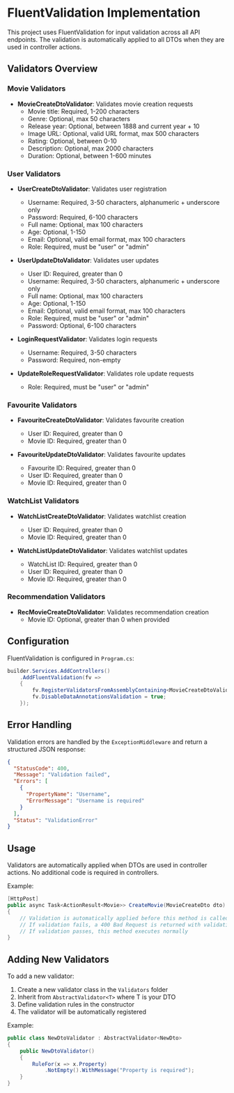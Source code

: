 # FluentValidation Implementation

This project uses FluentValidation for input validation across all API endpoints. The validation is automatically applied to all DTOs when they are used in controller actions.

## Validators Overview

### Movie Validators
- **MovieCreateDtoValidator**: Validates movie creation requests
  - Movie title: Required, 1-200 characters
  - Genre: Optional, max 50 characters
  - Release year: Optional, between 1888 and current year + 10
  - Image URL: Optional, valid URL format, max 500 characters
  - Rating: Optional, between 0-10
  - Description: Optional, max 2000 characters
  - Duration: Optional, between 1-600 minutes

### User Validators
- **UserCreateDtoValidator**: Validates user registration
  - Username: Required, 3-50 characters, alphanumeric + underscore only
  - Password: Required, 6-100 characters
  - Full name: Optional, max 100 characters
  - Age: Optional, 1-150
  - Email: Optional, valid email format, max 100 characters
  - Role: Required, must be "user" or "admin"

- **UserUpdateDtoValidator**: Validates user updates
  - User ID: Required, greater than 0
  - Username: Required, 3-50 characters, alphanumeric + underscore only
  - Full name: Optional, max 100 characters
  - Age: Optional, 1-150
  - Email: Optional, valid email format, max 100 characters
  - Role: Required, must be "user" or "admin"
  - Password: Optional, 6-100 characters

- **LoginRequestValidator**: Validates login requests
  - Username: Required, 3-50 characters
  - Password: Required, non-empty

- **UpdateRoleRequestValidator**: Validates role update requests
  - Role: Required, must be "user" or "admin"

### Favourite Validators
- **FavouriteCreateDtoValidator**: Validates favourite creation
  - User ID: Required, greater than 0
  - Movie ID: Required, greater than 0

- **FavouriteUpdateDtoValidator**: Validates favourite updates
  - Favourite ID: Required, greater than 0
  - User ID: Required, greater than 0
  - Movie ID: Required, greater than 0

### WatchList Validators
- **WatchListCreateDtoValidator**: Validates watchlist creation
  - User ID: Required, greater than 0
  - Movie ID: Required, greater than 0

- **WatchListUpdateDtoValidator**: Validates watchlist updates
  - WatchList ID: Required, greater than 0
  - User ID: Required, greater than 0
  - Movie ID: Required, greater than 0

### Recommendation Validators
- **RecMovieCreateDtoValidator**: Validates recommendation creation
  - Movie ID: Optional, greater than 0 when provided

## Configuration

FluentValidation is configured in `Program.cs`:

```csharp
builder.Services.AddControllers()
    .AddFluentValidation(fv => 
    {
        fv.RegisterValidatorsFromAssemblyContaining<MovieCreateDtoValidator>();
        fv.DisableDataAnnotationsValidation = true;
    });
```

## Error Handling

Validation errors are handled by the `ExceptionMiddleware` and return a structured JSON response:

```json
{
  "StatusCode": 400,
  "Message": "Validation failed",
  "Errors": [
    {
      "PropertyName": "Username",
      "ErrorMessage": "Username is required"
    }
  ],
  "Status": "ValidationError"
}
```

## Usage

Validators are automatically applied when DTOs are used in controller actions. No additional code is required in controllers.

Example:
```csharp
[HttpPost]
public async Task<ActionResult<Movie>> CreateMovie(MovieCreateDto dto)
{
    // Validation is automatically applied before this method is called
    // If validation fails, a 400 Bad Request is returned with validation errors
    // If validation passes, this method executes normally
}
```

## Adding New Validators

To add a new validator:

1. Create a new validator class in the `Validators` folder
2. Inherit from `AbstractValidator<T>` where T is your DTO
3. Define validation rules in the constructor
4. The validator will be automatically registered

Example:
```csharp
public class NewDtoValidator : AbstractValidator<NewDto>
{
    public NewDtoValidator()
    {
        RuleFor(x => x.Property)
            .NotEmpty().WithMessage("Property is required");
    }
}
``` 